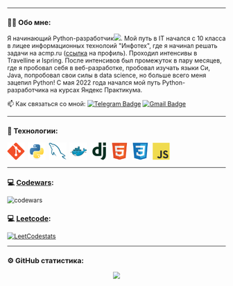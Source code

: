 
---

### :man_technologist: Обо мне:

Я начинающий Python-разработчик<img src="https://media.giphy.com/media/WUlplcMpOCEmTGBtBW/giphy.gif" width="30px">. Мой путь в IT начался с 10 класса в лицее информационных технолоий "Инфотех", где я начинал решать задачи на acmp.ru (<a href="https://acmp.ru/?main=user&id=296554">ссылка</a> на профиль). Проходил интенсивы в Travelline и Ispring. После интенсивов был промежуток в пару месяцев, где я пробовал себя в веб-разработке, пробовал изучать языки Си, Java, попробовал свои силы в data science, но больше всего меня зацепил Python! С мая 2022 года начался мой путь Python-разработчика на курсах Яндекс Практикума.

:mailbox: Как связаться со мной: [![Telegram Badge](https://img.shields.io/badge/-ArtemYambarshev-blue?style=flat&logo=Telegram&logoColor=white)](https://t.me/hydrartew) [![Gmail Badge](https://img.shields.io/badge/-Gmail-red?style=flat&logo=Gmail&logoColor=white)](mailto:hydrartew@bk.ru)

---

### 📵 Технологии:

<div>
  <img src="https://github.com/devicons/devicon/blob/master/icons/git/git-original.svg" title="git" alt="git" width="40" height="40"/>&nbsp
  <img src="https://github.com/devicons/devicon/blob/master/icons/python/python-original.svg" title="Python" alt="Python" width="40" height="40"/>&nbsp
  <img src="https://github.com/devicons/devicon/blob/master/icons/mysql/mysql-plain.svg" title="mysqlL" alt="mysql" width="40" height="40"/>&nbsp
  <img src="https://github.com/devicons/devicon/blob/master/icons/docker/docker-original.svg" title="Docker" alt="Docker" width="40" height="40"/>&nbsp
  <img src="https://github.com/devicons/devicon/blob/master/icons/django/django-plain.svg" title="django" alt="django" width="40" height="40"/>&nbsp
  <img src="https://github.com/devicons/devicon/blob/master/icons/html5/html5-original.svg" title="html5" alt="html5" width="40" height="40"/>&nbsp
  <img src="https://github.com/devicons/devicon/blob/master/icons/css3/css3-original.svg" title="css3" alt="css3" width="40" height="40"/>&nbsp
  <img src="https://github.com/devicons/devicon/blob/master/icons/javascript/javascript-original.svg" title="JS" alt="JS" width="40" height="40"/>&nbsp        
</div>

---

### 💻 <a href="https://www.codewars.com/users/artemyambarshev">Codewars</a>:

![codewars](https://www.codewars.com/users/artemyambarshev/badges/large)

### 💻 <a href="https://leetcode.com/hydrartew/">Leetcode</a>:

[![LeetCodestats](https://leetcode-stats-six.vercel.app/api?username=hydrartew&theme=dark)](https://leetcode.com/hydrartew/)

---

### ⚙️ GitHub статистика:

<div align="center">
    <img height="200px" src="https://github-readme-streak-stats.herokuapp.com/?user=hydrartew&theme=dark"/>
</div>
